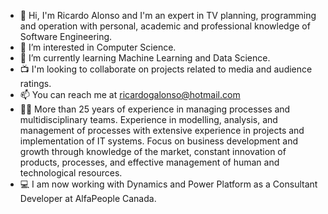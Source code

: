- 👋 Hi, I'm Ricardo Alonso and I'm an expert in TV planning, programming and operation with personal, academic and professional knowledge of Software Engineering.
- 👀 I’m interested in Computer Science.
- 🌱 I’m currently learning Machine Learning and Data Science.
- 📺 I'm looking to collaborate on projects related to media and audience ratings.
- 📫 You can reach me at ricardogalonso@hotmail.com
- 👨‍💼 More than 25 years of experience in managing processes and multidisciplinary teams. Experience in modelling, analysis, and management of processes with extensive experience in projects and implementation of IT systems. Focus on business development and growth through knowledge of the market, constant innovation of products, processes, and effective management of human and technological resources.
- 💻 I am now working with Dynamics and Power Platform as a Consultant Developer at AlfaPeople Canada.
